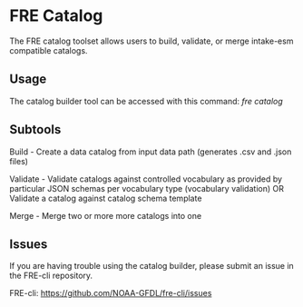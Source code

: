 # **FRE Catalog**

The FRE catalog toolset allows users to build, validate, or merge intake-esm compatible catalogs.


## **Usage**

The catalog builder tool can be accessed with this command: *fre catalog <subtool>*

## **Subtools**

Build - Create a data catalog from input data path (generates .csv and .json files)

Validate - Validate catalogs against controlled vocabulary as provided by particular JSON schemas per vocabulary type (vocabulary validation) OR Validate a catalog against catalog schema template

Merge -  Merge two or more more catalogs into one


## **Issues**

If you are having trouble using the catalog builder, please submit an issue in the FRE-cli repository.

FRE-cli: https://github.com/NOAA-GFDL/fre-cli/issues
